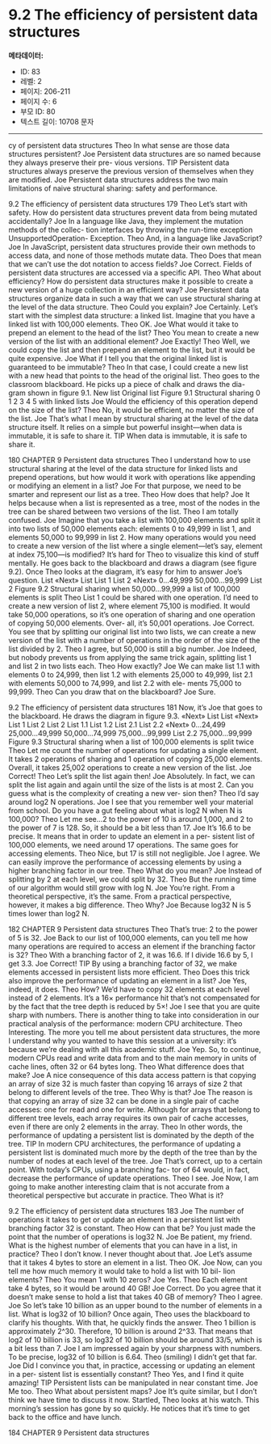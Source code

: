 # 9.2 The efficiency of persistent data structures

**메타데이터:**
- ID: 83
- 레벨: 2
- 페이지: 206-211
- 페이지 수: 6
- 부모 ID: 80
- 텍스트 길이: 10708 문자

---

cy of persistent data structures
Theo In what sense are those data structures persistent?
Joe Persistent data structures are so named because they always preserve their pre-
vious versions.
TIP Persistent data structures always preserve the previous version of themselves
when they are modified.
Joe Persistent data structures address the two main limitations of naive structural
sharing: safety and performance.

9.2 The efficiency of persistent data structures 179
Theo Let’s start with safety. How do persistent data structures prevent data from
being mutated accidentally?
Joe In a language like Java, they implement the mutation methods of the collec-
tion interfaces by throwing the run-time exception UnsupportedOperation-
Exception.
Theo And, in a language like JavaScript?
Joe In JavaScript, persistent data structures provide their own methods to access
data, and none of those methods mutate data.
Theo Does that mean that we can’t use the dot notation to access fields?
Joe Correct. Fields of persistent data structures are accessed via a specific API.
Theo What about efficiency? How do persistent data structures make it possible to
create a new version of a huge collection in an efficient way?
Joe Persistent data structures organize data in such a way that we can use structural
sharing at the level of the data structure.
Theo Could you explain?
Joe Certainly. Let’s start with the simplest data structure: a linked list. Imagine that
you have a linked list with 100,000 elements.
Theo OK.
Joe What would it take to prepend an element to the head of the list?
Theo You mean to create a new version of the list with an additional element?
Joe Exactly!
Theo Well, we could copy the list and then prepend an element to the list, but it
would be quite expensive.
Joe What if I tell you that the original linked list is guaranteed to be immutable?
Theo In that case, I could create a new list with a new head that points to the head of
the original list.
Theo goes to the classroom blackboard. He picks up a piece of chalk and draws the dia-
gram shown in figure 9.1.
New list Original list
Figure 9.1 Structural sharing
0 1 2 3 4 5 with linked lists
Joe Would the efficiency of this operation depend on the size of the list?
Theo No, it would be efficient, no matter the size of the list.
Joe That’s what I mean by structural sharing at the level of the data structure itself.
It relies on a simple but powerful insight—when data is immutable, it is safe to
share it.
TIP When data is immutable, it is safe to share it.

180 CHAPTER 9 Persistent data structures
Theo I understand how to use structural sharing at the level of the data structure for
linked lists and prepend operations, but how would it work with operations
like appending or modifying an element in a list?
Joe For that purpose, we need to be smarter and represent our list as a tree.
Theo How does that help?
Joe It helps because when a list is represented as a tree, most of the nodes in the
tree can be shared between two versions of the list.
Theo I am totally confused.
Joe Imagine that you take a list with 100,000 elements and split it into two lists of
50,000 elements each: elements 0 to 49,999 in list 1, and elements 50,000 to
99,999 in list 2. How many operations would you need to create a new version
of the list where a single element—let’s say, element at index 75,100—is
modified?
It’s hard for Theo to visualize this kind of stuff mentally. He goes back to the blackboard
and draws a diagram (see figure 9.2). Once Theo looks at the diagram, it’s easy for him to
answer Joe’s question.
List «Next»
List
List 1 List 2
«Next»
0...49,999 50,000...99,999
List 2
Figure 9.2 Structural sharing when
50,000...99,999
a list of 100,000 elements is split
Theo List 1 could be shared with one operation. I’d need to create a new version of
list 2, where element 75,100 is modified. It would take 50,000 operations, so it’s
one operation of sharing and one operation of copying 50,000 elements. Over-
all, it’s 50,001 operations.
Joe Correct. You see that by splitting our original list into two lists, we can create a
new version of the list with a number of operations in the order of the size of
the list divided by 2.
Theo I agree, but 50,000 is still a big number.
Joe Indeed, but nobody prevents us from applying the same trick again, splitting
list 1 and list 2 in two lists each.
Theo How exactly?
Joe We can make list 1.1 with elements 0 to 24,999, then list 1.2 with elements
25,000 to 49,999, list 2.1 with elements 50,000 to 74,999, and list 2.2 with ele-
ments 75,000 to 99,999.
Theo Can you draw that on the blackboard?
Joe Sure.

9.2 The efficiency of persistent data structures 181
Now, it’s Joe that goes to the blackboard. He draws the diagram in figure 9.3.
«Next»
List
List
«Next»
List 1 List 2 List 2
List 1.1 List 1.2 List 2.1 List 2.2 «Next»
0...24,499 25,000...49,999 50,000...74,999 75,000...99,999 List 2.2
75,000...99,999
Figure 9.3 Structural sharing when a list of 100,000 elements is split twice
Theo Let me count the number of operations for updating a single element. It takes
2 operations of sharing and 1 operation of copying 25,000 elements. Overall, it
takes 25,002 operations to create a new version of the list.
Joe Correct!
Theo Let’s split the list again then!
Joe Absolutely. In fact, we can split the list again and again until the size of the
lists is at most 2. Can you guess what is the complexity of creating a new ver-
sion then?
Theo I’d say around log2 N operations.
Joe I see that you remember well your material from school. Do you have a gut
feeling about what is log2 N when N is 100,000?
Theo Let me see...2 to the power of 10 is around 1,000, and 2 to the power of 7 is
128. So, it should be a bit less than 17.
Joe It’s 16.6 to be precise. It means that in order to update an element in a per-
sistent list of 100,000 elements, we need around 17 operations. The same goes
for accessing elements.
Theo Nice, but 17 is still not negligible.
Joe I agree. We can easily improve the performance of accessing elements by using
a higher branching factor in our tree.
Theo What do you mean?
Joe Instead of splitting by 2 at each level, we could split by 32.
Theo But the running time of our algorithm would still grow with log N.
Joe You’re right. From a theoretical perspective, it’s the same. From a practical
perspective, however, it makes a big difference.
Theo Why?
Joe Because log32 N is 5 times lower than log2 N.

182 CHAPTER 9 Persistent data structures
Theo That’s true: 2 to the power of 5 is 32.
Joe Back to our list of 100,000 elements, can you tell me how many operations are
required to access an element if the branching factor is 32?
Theo With a branching factor of 2, it was 16.6. If I divide 16.6 by 5, I get 3.3.
Joe Correct!
TIP By using a branching factor of 32, we make elements accessed in persistent lists
more efficient.
Theo Does this trick also improve the performance of updating an element in a list?
Joe Yes, indeed, it does.
Theo How? We’d have to copy 32 elements at each level instead of 2 elements. It’s a
16× performance hit that’s not compensated for by the fact that the tree depth
is reduced by 5×!
Joe I see that you are quite sharp with numbers. There is another thing to take
into consideration in our practical analysis of the performance: modern CPU
architecture.
Theo Interesting. The more you tell me about persistent data structures, the more I
understand why you wanted to have this session at a university: it’s because
we’re dealing with all this academic stuff.
Joe Yep. So, to continue, modern CPUs read and write data from and to the main
memory in units of cache lines, often 32 or 64 bytes long.
Theo What difference does that make?
Joe A nice consequence of this data access pattern is that copying an array of size
32 is much faster than copying 16 arrays of size 2 that belong to different levels
of the tree.
Theo Why is that?
Joe The reason is that copying an array of size 32 can be done in a single pair of
cache accesses: one for read and one for write. Although for arrays that belong
to different tree levels, each array requires its own pair of cache accesses, even
if there are only 2 elements in the array.
Theo In other words, the performance of updating a persistent list is dominated by
the depth of the tree.
TIP In modern CPU architectures, the performance of updating a persistent list is
dominated much more by the depth of the tree than by the number of nodes at each
level of the tree.
Joe That’s correct, up to a certain point. With today’s CPUs, using a branching fac-
tor of 64 would, in fact, decrease the performance of update operations.
Theo I see.
Joe Now, I am going to make another interesting claim that is not accurate from a
theoretical perspective but accurate in practice.
Theo What is it?

9.2 The efficiency of persistent data structures 183
Joe The number of operations it takes to get or update an element in a persistent
list with branching factor 32 is constant.
Theo How can that be? You just made the point that the number of operations is
log32 N.
Joe Be patient, my friend. What is the highest number of elements that you can
have in a list, in practice?
Theo I don’t know. I never thought about that.
Joe Let’s assume that it takes 4 bytes to store an element in a list.
Theo OK.
Joe Now, can you tell me how much memory it would take to hold a list with 10 bil-
lion elements?
Theo You mean 1 with 10 zeros?
Joe Yes.
Theo Each element take 4 bytes, so it would be around 40 GB!
Joe Correct. Do you agree that it doesn’t make sense to hold a list that takes 40 GB
of memory?
Theo I agree.
Joe So let’s take 10 billion as an upper bound to the number of elements in a list.
What is log32 of 10 billion?
Once again, Theo uses the blackboard to clarify his thoughts. With that, he quickly finds
the answer.
Theo 1 billion is approximately 2^30. Therefore, 10 billion is around 2^33. That
means that log2 of 10 billion is 33, so log32 of 10 billion should be around
33/5, which is a bit less than 7.
Joe I am impressed again by your sharpness with numbers. To be precise, log32 of
10 billion is 6.64.
Theo (smiling) I didn’t get that far.
Joe Did I convince you that, in practice, accessing or updating an element in a per-
sistent list is essentially constant?
Theo Yes, and I find it quite amazing!
TIP Persistent lists can be manipulated in near constant time.
Joe Me too.
Theo What about persistent maps?
Joe It’s quite similar, but I don’t think we have time to discuss it now.
Startled, Theo looks at his watch. This morning’s session has gone by so quickly. He notices
that it’s time to get back to the office and have lunch.

184 CHAPTER 9 Persistent data structures